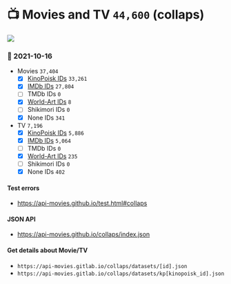 # :tv: Movies and TV `44,600` (collaps)

<a href="https://API-Movies.github.io"><img src="https://API-Movies.github.io/banner.png?cache"></a>

### :date: 2021-10-16
- Movies `37,404`
  - [x] <a href="https://API-Movies.github.io/collaps/movie_kinopoisk_ids.json">KinoPoisk IDs</a> `33,261`
  - [x] <a href="https://API-Movies.github.io/collaps/movie_imdb_ids.json">IMDb IDs</a> `27,804`
  - [ ] TMDb IDs `0`
  - [x] <a href="https://API-Movies.github.io/collaps/movie_world_art_ids.json">World-Art IDs</a> `8`
  - [ ] Shikimori IDs `0`
  - [x] None IDs `341`
- TV `7,196`
  - [x] <a href="https://API-Movies.github.io/collaps/tv_kinopoisk_ids.json">KinoPoisk IDs</a> `5,886`
  - [x] <a href="https://API-Movies.github.io/collaps/tv_imdb_ids.json">IMDb IDs</a> `5,064`
  - [ ] TMDb IDs `0`
  - [x] <a href="https://API-Movies.github.io/collaps/tv_world_art_ids.json">World-Art IDs</a> `235`
  - [ ] Shikimori IDs `0`
  - [x] None IDs `402`
#### Test errors
- <a href='https://api-movies.github.io/test.html#collaps'>https://api-movies.github.io/test.html#collaps</a>
#### JSON API
- <a href='https://api-movies.github.io/collaps/index.json'>https://api-movies.github.io/collaps/index.json</a>
#### Get details about Movie/TV
- `https://api-movies.gitlab.io/collaps/datasets/[id].json`
- `https://api-movies.gitlab.io/collaps/datasets/kp[kinopoisk_id].json`
